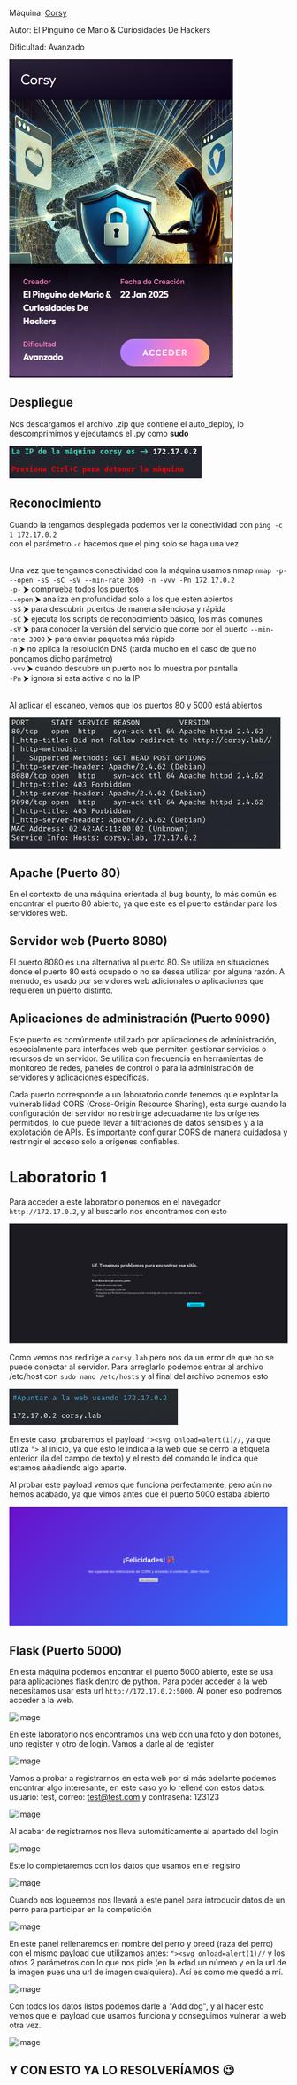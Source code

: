Máquina: [Corsy](https://bugbountylabs.com/)

Autor: El Pinguino de Mario & Curiosidades De Hackers

Dificultad: Avanzado

![image](images/corsy.PNG)

## Despliegue

Nos descargamos el archivo .zip que contiene el auto_deploy, lo descomprimimos y ejecutamos el .py como **sudo**

![image](images/despliegue.PNG)


## Reconocimiento

Cuando la tengamos desplegada podemos ver la conectividad con ```ping -c 1 172.17.0.2``` 
<br>
con el parámetro `-c` hacemos que el ping solo se haga una vez<br>
<br>


Una vez que tengamos conectividad con la máquina usamos nmap ```nmap -p- --open -sS -sC -sV --min-rate 3000 -n -vvv -Pn 172.17.0.2``` <br>
`-p-` ⮞ comprueba todos los puertos <br>
`--open` ⮞ analiza en profundidad solo a los que esten abiertos <br>
`-sS` ⮞ para descubrir puertos de manera silenciosa y rápida <br> 
`-sC` ⮞ ejecuta los scripts de reconocimiento básico, los más comunes <br> 
`-sV` ⮞ para conocer la versión del servicio que corre por el puerto
`--min-rate 3000` ⮞ para enviar paquetes más rápido <br> 
`-n` ⮞ no aplica la resolución DNS (tarda mucho en el caso de que no pongamos dicho parámetro)<br> 
`-vvv` ⮞ cuando descubre un puerto nos lo muestra por pantalla <br> 
`-Pn` ⮞ ignora si esta activa o no la IP<br> 
<br>

Al aplicar el escaneo, vemos que los puertos 80 y 5000 está abiertos
<br>

![image](images/nmap.PNG)
<br>

## Apache (Puerto 80)

En el contexto de una máquina orientada al bug bounty, lo más común es encontrar el puerto 80 abierto, ya que este es el puerto estándar para los servidores web.

## Servidor web (Puerto 8080)

El puerto 8080 es una alternativa al puerto 80. Se utiliza en situaciones donde el puerto 80 está ocupado o no se desea utilizar por alguna razón. A menudo, es usado por servidores web adicionales o aplicaciones que requieren un puerto distinto.

## Aplicaciones de administración (Puerto 9090)

Este puerto es comúnmente utilizado por aplicaciones de administración, especialmente para interfaces web que permiten gestionar servicios o recursos de un servidor. Se utiliza con frecuencia en herramientas de monitoreo de redes, paneles de control o para la administración de servidores y aplicaciones específicas.

Cada puerto corresponde a un laboratorio conde tenemos que explotar la vulnerabilidad CORS (Cross-Origin Resource Sharing), esta surge cuando la configuración del servidor no restringe adecuadamente los orígenes permitidos, lo que puede llevar a filtraciones de datos sensibles y a la explotación de APIs. Es importante configurar CORS de manera cuidadosa y restringir el acceso solo a orígenes confiables.

# Laboratorio 1

Para acceder a este laboratorio ponemos en el navegador `http://172.17.0.2`, y al buscarlo nos encontramos con esto

![image](images/inicio1.PNG)

Como vemos nos redirige a `corsy.lab` pero nos da un error de que no se puede conectar al servidor. Para arreglarlo podemos entrar al archivo /etc/host con `sudo nano /etc/hosts` y al final del archivo ponemos esto

![image](images/pista1.PNG)

En este caso, probaremos el payload `"><svg onload=alert(1)//`, ya que utliza `">` al inicio, ya que esto le indica a la web que se cerró la etiqueta enterior (la del campo de texto) y el resto del comando le indica que estamos añadiendo algo aparte.

Al probar este payload vemos que funciona perfectamente, pero aún no hemos acabado, ya que vimos antes que el puerto 5000 estaba abierto

![image](images/sol1.PNG)


## Flask (Puerto 5000)

En esta máquina podemos encontrar el puerto 5000 abierto, este se usa para aplicaciones flask dentro de python. Para poder acceder a la web necesitamos usar esta url `http://172.17.0.2:5000`. Al poner eso podremos acceder a la web.

![image](images/lab2.PNG)

En este laboratorio nos encontramos una web con una foto y don botones, uno register y otro de login. Vamos a darle al de register

![image](images/reg.PNG)

Vamos a probar a registrarnos en esta web por si más adelante podemos encontrar algo interesante, en este caso yo lo rellené con estos datos: usuario: test, correo: test@test.com y contraseña: 123123

![image](images/regc.PNG)

Al acabar de registrarnos nos lleva automáticamente al apartado del login


![image](images/login.PNG)

Este lo completaremos con los datos que usamos en el registro


![image](images/loginc.PNG)

Cuando nos logueemos nos llevará a este panel para introducir datos de un perro para participar en la competición

![image](images/panel.PNG)

En este panel rellenaremos en nombre del perro y breed (raza del perro) con el mismo payload que utilizamos antes: `"><svg onload=alert(1)//` y los otros 2 parámetros con lo que nos pide (en la edad un número y en la url de la imagen pues una url de imagen cualquiera). Así es como me quedó a mí.

![image](images/panelc.PNG)

Con todos los datos listos podemos darle a "Add dog", y al hacer esto vemos que el payload que usamos funciona y conseguimos vulnerar la web otra vez.


![image](images/final.PNG)


## Y CON ESTO YA LO RESOLVERÍAMOS 😉
